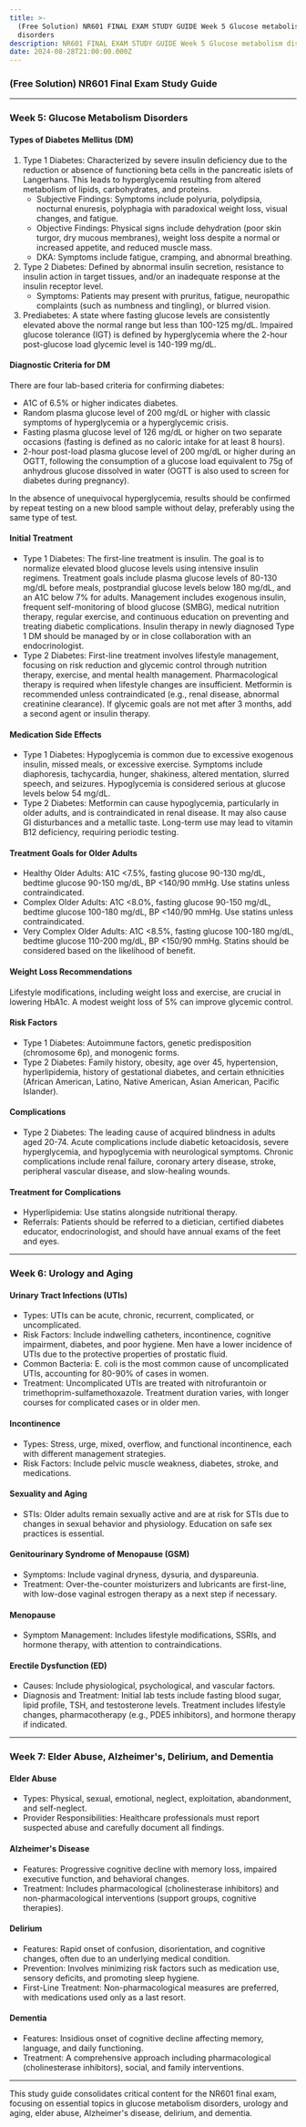 ```yaml
---
title: >-
  (Free Solution) NR601 FINAL EXAM STUDY GUIDE Week 5 Glucose metabolism
  disorders
description: NR601 FINAL EXAM STUDY GUIDE Week 5 Glucose metabolism disorders
date: 2024-08-28T21:00:00.000Z
---
```


### (Free Solution) NR601 Final Exam Study Guide

***

### Week 5: Glucose Metabolism Disorders

#### Types of Diabetes Mellitus (DM)

1. Type 1 Diabetes: Characterized by severe insulin deficiency due to the reduction or absence of functioning beta cells in the pancreatic islets of Langerhans. This leads to hyperglycemia resulting from altered metabolism of lipids, carbohydrates, and proteins.
   * Subjective Findings: Symptoms include polyuria, polydipsia, nocturnal enuresis, polyphagia with paradoxical weight loss, visual changes, and fatigue.
   * Objective Findings: Physical signs include dehydration (poor skin turgor, dry mucous membranes), weight loss despite a normal or increased appetite, and reduced muscle mass.
   * DKA: Symptoms include fatigue, cramping, and abnormal breathing.
2. Type 2 Diabetes: Defined by abnormal insulin secretion, resistance to insulin action in target tissues, and/or an inadequate response at the insulin receptor level.
   * Symptoms: Patients may present with pruritus, fatigue, neuropathic complaints (such as numbness and tingling), or blurred vision.
3. Prediabetes: A state where fasting glucose levels are consistently elevated above the normal range but less than 100-125 mg/dL. Impaired glucose tolerance (IGT) is defined by hyperglycemia where the 2-hour post-glucose load glycemic level is 140-199 mg/dL.

#### Diagnostic Criteria for DM

There are four lab-based criteria for confirming diabetes:

* A1C of 6.5% or higher indicates diabetes.
* Random plasma glucose level of 200 mg/dL or higher with classic symptoms of hyperglycemia or a hyperglycemic crisis.
* Fasting plasma glucose level of 126 mg/dL or higher on two separate occasions (fasting is defined as no caloric intake for at least 8 hours).
* 2-hour post-load plasma glucose level of 200 mg/dL or higher during an OGTT, following the consumption of a glucose load equivalent to 75g of anhydrous glucose dissolved in water (OGTT is also used to screen for diabetes during pregnancy).

In the absence of unequivocal hyperglycemia, results should be confirmed by repeat testing on a new blood sample without delay, preferably using the same type of test.

#### Initial Treatment

* Type 1 Diabetes: The first-line treatment is insulin. The goal is to normalize elevated blood glucose levels using intensive insulin regimens. Treatment goals include plasma glucose levels of 80-130 mg/dL before meals, postprandial glucose levels below 180 mg/dL, and an A1C below 7% for adults. Management includes exogenous insulin, frequent self-monitoring of blood glucose (SMBG), medical nutrition therapy, regular exercise, and continuous education on preventing and treating diabetic complications. Insulin therapy in newly diagnosed Type 1 DM should be managed by or in close collaboration with an endocrinologist.
* Type 2 Diabetes: First-line treatment involves lifestyle management, focusing on risk reduction and glycemic control through nutrition therapy, exercise, and mental health management. Pharmacological therapy is required when lifestyle changes are insufficient. Metformin is recommended unless contraindicated (e.g., renal disease, abnormal creatinine clearance). If glycemic goals are not met after 3 months, add a second agent or insulin therapy.

#### Medication Side Effects

* Type 1 Diabetes: Hypoglycemia is common due to excessive exogenous insulin, missed meals, or excessive exercise. Symptoms include diaphoresis, tachycardia, hunger, shakiness, altered mentation, slurred speech, and seizures. Hypoglycemia is considered serious at glucose levels below 54 mg/dL.
* Type 2 Diabetes: Metformin can cause hypoglycemia, particularly in older adults, and is contraindicated in renal disease. It may also cause GI disturbances and a metallic taste. Long-term use may lead to vitamin B12 deficiency, requiring periodic testing.

#### Treatment Goals for Older Adults

* Healthy Older Adults: A1C \<7.5%, fasting glucose 90-130 mg/dL, bedtime glucose 90-150 mg/dL, BP \<140/90 mmHg. Use statins unless contraindicated.
* Complex Older Adults: A1C \<8.0%, fasting glucose 90-150 mg/dL, bedtime glucose 100-180 mg/dL, BP \<140/90 mmHg. Use statins unless contraindicated.
* Very Complex Older Adults: A1C \<8.5%, fasting glucose 100-180 mg/dL, bedtime glucose 110-200 mg/dL, BP \<150/90 mmHg. Statins should be considered based on the likelihood of benefit.

#### Weight Loss Recommendations

Lifestyle modifications, including weight loss and exercise, are crucial in lowering HbA1c. A modest weight loss of 5% can improve glycemic control.

#### Risk Factors

* Type 1 Diabetes: Autoimmune factors, genetic predisposition (chromosome 6p), and monogenic forms.
* Type 2 Diabetes: Family history, obesity, age over 45, hypertension, hyperlipidemia, history of gestational diabetes, and certain ethnicities (African American, Latino, Native American, Asian American, Pacific Islander).

#### Complications

* Type 2 Diabetes: The leading cause of acquired blindness in adults aged 20-74. Acute complications include diabetic ketoacidosis, severe hyperglycemia, and hypoglycemia with neurological symptoms. Chronic complications include renal failure, coronary artery disease, stroke, peripheral vascular disease, and slow-healing wounds.

#### Treatment for Complications

* Hyperlipidemia: Use statins alongside nutritional therapy.
* Referrals: Patients should be referred to a dietician, certified diabetes educator, endocrinologist, and should have annual exams of the feet and eyes.

***

### Week 6: Urology and Aging

#### Urinary Tract Infections (UTIs)

* Types: UTIs can be acute, chronic, recurrent, complicated, or uncomplicated.
* Risk Factors: Include indwelling catheters, incontinence, cognitive impairment, diabetes, and poor hygiene. Men have a lower incidence of UTIs due to the protective properties of prostatic fluid.
* Common Bacteria: E. coli is the most common cause of uncomplicated UTIs, accounting for 80-90% of cases in women.
* Treatment: Uncomplicated UTIs are treated with nitrofurantoin or trimethoprim-sulfamethoxazole. Treatment duration varies, with longer courses for complicated cases or in older men.

#### Incontinence

* Types: Stress, urge, mixed, overflow, and functional incontinence, each with different management strategies.
* Risk Factors: Include pelvic muscle weakness, diabetes, stroke, and medications.

#### Sexuality and Aging

* STIs: Older adults remain sexually active and are at risk for STIs due to changes in sexual behavior and physiology. Education on safe sex practices is essential.

#### Genitourinary Syndrome of Menopause (GSM)

* Symptoms: Include vaginal dryness, dysuria, and dyspareunia.
* Treatment: Over-the-counter moisturizers and lubricants are first-line, with low-dose vaginal estrogen therapy as a next step if necessary.

#### Menopause

* Symptom Management: Includes lifestyle modifications, SSRIs, and hormone therapy, with attention to contraindications.

#### Erectile Dysfunction (ED)

* Causes: Include physiological, psychological, and vascular factors.
* Diagnosis and Treatment: Initial lab tests include fasting blood sugar, lipid profile, TSH, and testosterone levels. Treatment includes lifestyle changes, pharmacotherapy (e.g., PDE5 inhibitors), and hormone therapy if indicated.

***

### Week 7: Elder Abuse, Alzheimer's, Delirium, and Dementia

#### Elder Abuse

* Types: Physical, sexual, emotional, neglect, exploitation, abandonment, and self-neglect.
* Provider Responsibilities: Healthcare professionals must report suspected abuse and carefully document all findings.

#### Alzheimer's Disease

* Features: Progressive cognitive decline with memory loss, impaired executive function, and behavioral changes.
* Treatment: Includes pharmacological (cholinesterase inhibitors) and non-pharmacological interventions (support groups, cognitive therapies).

#### Delirium

* Features: Rapid onset of confusion, disorientation, and cognitive changes, often due to an underlying medical condition.
* Prevention: Involves minimizing risk factors such as medication use, sensory deficits, and promoting sleep hygiene.
* First-Line Treatment: Non-pharmacological measures are preferred, with medications used only as a last resort.

#### Dementia

* Features: Insidious onset of cognitive decline affecting memory, language, and daily functioning.
* Treatment: A comprehensive approach including pharmacological (cholinesterase inhibitors), social, and family interventions.

***

This study guide consolidates critical content for the NR601 final exam, focusing on essential topics in glucose metabolism disorders, urology and aging, elder abuse, Alzheimer's disease, delirium, and dementia.
